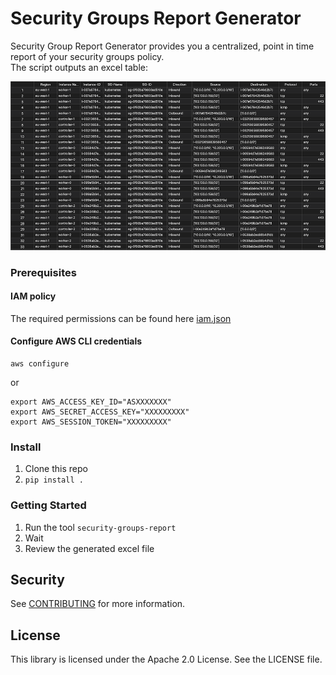 
# Security Groups Report Generator

Security Group Report Generator provides you a centralized, point in time report of your security groups policy.  
The script outputs an excel table:

![](table.png)


### Prerequisites
#### IAM policy
The required permissions can be found here [iam.json](iam.json)

#### Configure AWS CLI credentials
```
aws configure
```
or
```
export AWS_ACCESS_KEY_ID="ASXXXXXXX"
export AWS_SECRET_ACCESS_KEY="XXXXXXXXX"
export AWS_SESSION_TOKEN="XXXXXXXXX"
```
### Install
1. Clone this repo
2. ```pip install .```

### Getting Started


1. Run the tool ```security-groups-report```
2. Wait
3. Review the generated excel file
## Security
See [CONTRIBUTING](CONTRIBUTING.md#security-issue-notifications) for more information.

## License
This library is licensed under the Apache 2.0 License. See the LICENSE file.

